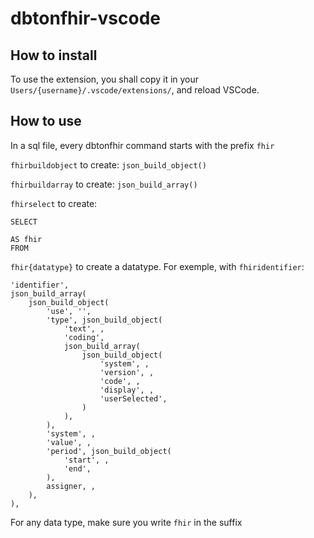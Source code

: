 # dbtonfhir-vscode

## How to install

To use the extension, you shall copy it in your `Users/{username}/.vscode/extensions/`, and reload VSCode.

## How to use 

In a sql file, every dbtonfhir command starts with the prefix `fhir`

`fhirbuildobject` to create: `json_build_object()`

`fhirbuildarray` to create: `json_build_array()`

`fhirselect` to create: 
```
SELECT
    
AS fhir
FROM 
```

`fhir{datatype}` to create a datatype. For exemple, with `fhiridentifier`:
```
'identifier',
json_build_array(
    json_build_object(
        'use', '',
        'type', json_build_object(
            'text', ,
            'coding',
            json_build_array(
                json_build_object(
                    'system', ,
                    'version', ,
                    'code', ,
                    'display', ,
                    'userSelected', 
                )
            ),
        ),
        'system', ,
        'value', ,
        'period', json_build_object(
            'start', ,
            'end', 
        ),
        assigner, ,
    ),
),
```

For any data type, make sure you write `fhir` in the suffix
